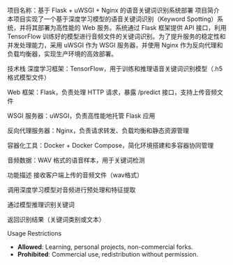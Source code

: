 项目名称：基于 Flask + uWSGI + Nginx 的语音关键词识别系统部署
项目简介
本项目实现了一个基于深度学习模型的语音关键词识别（Keyword Spotting）系统，并将其部署为高性能的 Web 服务。系统通过 Flask 框架提供 API 接口，利用 TensorFlow 训练好的模型进行音频文件的关键词识别。为了提升服务的稳定性和并发处理能力，采用 uWSGI 作为 WSGI 服务器，并使用 Nginx 作为反向代理和负载均衡器，实现生产环境的高效部署。

技术栈
深度学习框架：TensorFlow，用于训练和推理语音关键词识别模型（.h5格式模型文件）

Web 框架：Flask，负责处理 HTTP 请求，暴露 /predict 接口，支持上传音频文件

WSGI 服务器：uWSGI，负责高性能地托管 Flask 应用

反向代理服务器：Nginx，负责请求转发、负载均衡和静态资源管理

容器化工具：Docker + Docker Compose，简化环境搭建和多容器协同管理

音频数据：WAV 格式的语音样本，用于关键词检测

功能描述
接收客户端上传的音频文件（wav格式）

调用深度学习模型对音频进行预处理和特征提取

通过模型推理识别关键词

返回识别结果（关键词类别或文本）

Usage Restrictions
-  **Allowed**: Learning, personal projects, non-commercial forks.  
-  **Prohibited**: Commercial use, redistribution without permission.  
